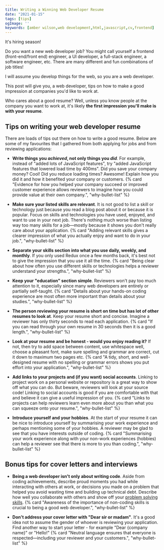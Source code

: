 ```yaml
---
title: Writing a Winning Web Developer Resume
date: "2021-01-15"
tags: [tips]
ogImage: ''
keywords: [amber wilson,web development,html,javascript,cv,frontend]
---
```


It's hiring season! 

Do you want a new web developer job? You might call yourself a frontend (front-end/front end) engineer, a UI developer, a full-stack engineer, a software engineer, etc. There are many different and fun combinations of job titles!

I will assume you develop things for the web, so you are a web developer.

This post will give you, a web developer, tips on how to make a good impression at companies you'd like to work at.

Who cares about a good resume? Well, unless you know people at the company you want to work at, it's likely **the first impression you'll make is with your resume**.

## Tips on writing your web developer resume

There are loads of tips out there on how to write a good resume. Below are some of my favourites that I gathered from both applying for jobs and from reviewing applications:

- **Write things you *achieved*, not only things you *did***. For example, instead of "added lots of JavaScript features", try "added JavaScript features that lowered load time by 400ms". Did you save your company money? Cool! Did you reduce loading times? Awesome! Explain how you did it and how it benefited your company or customers. {% card "Evidence for how you helped your company succeed or improved customer experience allows reviewers to imagine how you could provide value at their own company.", "why-bullet-list"  %}

- **Make sure your listed skills are relevant**. It is not good to list a skill or technology just because you read a blog post about it or because it is popular. Focus on skills and technologies you have used, enjoyed, and want to use in your next job. There's nothing much worse than listing way too many skills for a job—mostly because it shows you don't really care about your application. {% card "Adding relevant skills gives a clearer impression of what you actually enjoy and want to do in your job.", "why-bullet-list"  %}

- **Separate your skills section into what you use daily, weekly, and monthly**. If you only used Redux once a few months back, it's best not to give the impression that you use it all the time. {% card "Being clear about how often you use different skills or technologies helps a reviewer understand your strengths.", "why-bullet-list"  %}

- **Keep your "education" section simple**. Reviewers won't pay too much attention to it, especially since many web developers are entirely or partially self-taught. {% card "Details about your hands-on coding experience are most often more important than details about your studies.", "why-bullet-list"  %}

- **The person reviewing your resume is short on time but has lot of other resumes to look at**. Keep your resume short and concise. Imagine a reviewer has only thirty seconds to read each application. {% card "If you can read through your own resume in 30 seconds then it is a good length.", "why-bullet-list"  %}

- **Look at your resume and be honest - would you enjoy reading it?** If not, then try to add space between content, use whitespace well, choose a pleasant font, make sure spelling and grammar are correct, cut it down to maximum two pages etc. {% card "A tidy, short, and well-designed resume with no spelling or grammar errors shows you put effort into your application.", "why-bullet-list"  %}

- **Add links to your projects and (if you want) social accounts**. Linking to project work on a personal website or repository is a great way to show off what you can do. But beware, reviewers will look at your source code! Linking to social accounts is good if you are comfortable with that and believe it can give a useful impression of you. {% card "Links to projects can help reviewers learn even more about you than what you can squeeze onto your resume.", "why-bullet-list"  %}

- **Introduce yourself and your hobbies**. At the start of your resume it can be nice to introduce yourself by summarising your work experience and perhaps mentioning some of your hobbies. A reviewer may be glad to see that you have interests outside of coding. {% card "Summarising your work experience along with your non-work experiences (hobbies) can help a reviewer see that there is more to you than coding.", "why-bullet-list"  %}

## Bonus tips for cover letters and interviews

- **Being a web developer isn't only about writing code**. Aside from coding achievements, describe proud moments you had while interacting with others at work, or decisions you made on a problem that helped you avoid wasting time and building up technical debt. Describe how well you collaborate with others and show off your <a href="https://www.aleksandra.codes/jira-to-javascript">problem solving skills</a>. {% card "Awareness of the importance of non-coding skills is crucial to being a good web developer.", "why-bullet-list"  %}

- **Don't address your cover letter with "Dear sir or madam"**. It's a good idea not to assume the gender of whoever is reviewing your application. Find another way to start your letter - for example "Dear {company name}" or "Hello!" {% card "Neutral language ensures that everyone is respected—including your reviewer and your customers.", "why-bullet-list"  %}



